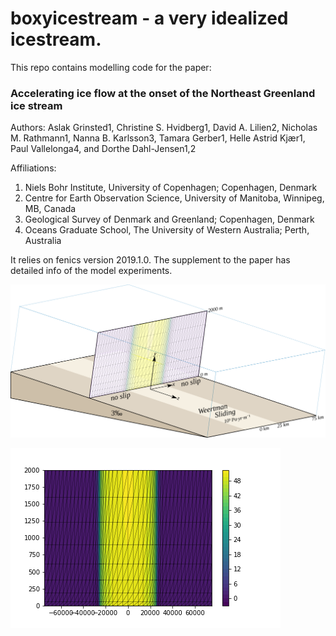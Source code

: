 # boxyicestream - a very idealized icestream. 





This repo contains modelling code for the paper:

### Accelerating ice flow at the onset of the Northeast Greenland ice stream 

Authors: Aslak Grinsted1, Christine S. Hvidberg1, David A. Lilien2, Nicholas M. Rathmann1, Nanna B. Karlsson3, Tamara Gerber1, Helle Astrid Kjær1, Paul Vallelonga4, and Dorthe Dahl-Jensen1,2

Affiliations:	
1. Niels Bohr Institute, University of Copenhagen; Copenhagen, Denmark
2. Centre for Earth Observation Science, University of Manitoba, Winnipeg, MB, Canada
3. Geological Survey of Denmark and Greenland; Copenhagen, Denmark
4. Oceans Graduate School, The University of Western Australia; Perth, Australia

It relies on fenics version 2019.1.0. The supplement to the paper has detailed info of the model experiments. 

![Sketch](/model_sketch.svg)

![half of an icestream](/demofig.png)




